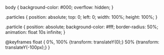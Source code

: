 body {
  background-color: #000;
  overflow: hidden;
}

.particles {
  position: absolute;
  top: 0;
  left: 0;
  width: 100%;
  height: 100%;
}

.particle {
  position: absolute;
  background-color: #fff;
  border-radius: 50%;
  animation: float 10s infinite;
}

@keyframes float {
  0%, 100% {transform: translateY(0);}
  50% {transform: translateY(-100px);}
}
